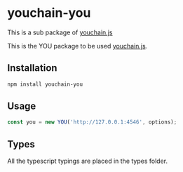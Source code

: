 # youchain-you

This is a sub package of [youchain.js][repo]

This is the YOU package to be used [youchain.js][repo].

## Installation

```bash
npm install youchain-you
```

## Usage

```js
const you = new YOU('http://127.0.0.1:4546', options);
```

## Types

All the typescript typings are placed in the types folder.

[repo]: https://github.com/youchainhq/youchain.js
